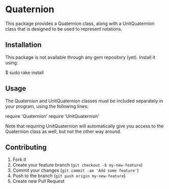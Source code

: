 # Quaternion

This package provides a Quaternion class, along with a UnitQuaternion
class that is designed to be used to represent rotations.

## Installation

This package is not available through any gem repository (yet).  Install it using:

$ sudo rake install

## Usage

The Quaternion and UnitQuaternion classes must be included separately
in your program, using the following lines:

require 'Quaternion'
require 'UnitQuaternion'

Note that requiring UnitQuaternion will automatically give you access
to the Quaternion class as well, but not the other way around.

## Contributing

1. Fork it
2. Create your feature branch (`git checkout -b my-new-feature`)
3. Commit your changes (`git commit -am 'Add some feature'`)
4. Push to the branch (`git push origin my-new-feature`)
5. Create new Pull Request
